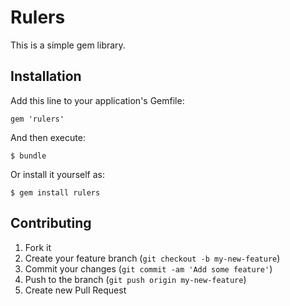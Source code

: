 # Rulers

This is a simple gem library.

## Installation

Add this line to your application's Gemfile:

    gem 'rulers'

And then execute:

    $ bundle

Or install it yourself as:

    $ gem install rulers


## Contributing

1. Fork it
2. Create your feature branch (`git checkout -b my-new-feature`)
3. Commit your changes (`git commit -am 'Add some feature'`)
4. Push to the branch (`git push origin my-new-feature`)
5. Create new Pull Request
